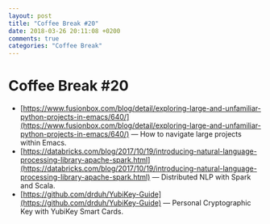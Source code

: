 ```yaml
---
layout: post
title: "Coffee Break #20"
date: 2018-03-26 20:11:08 +0200
comments: true
categories: "Coffee Break"
---
```


# Coffee Break #20

- [https://www.fusionbox.com/blog/detail/exploring-large-and-unfamiliar-python-projects-in-emacs/640/](https://www.fusionbox.com/blog/detail/exploring-large-and-unfamiliar-python-projects-in-emacs/640/) &mdash; How to navigate large projects within Emacs.
- [https://databricks.com/blog/2017/10/19/introducing-natural-language-processing-library-apache-spark.html](https://databricks.com/blog/2017/10/19/introducing-natural-language-processing-library-apache-spark.html) &mdash; Distributed NLP with Spark and Scala.
- [https://github.com/drduh/YubiKey-Guide](https://github.com/drduh/YubiKey-Guide) &mdash; Personal Cryptographic Key with YubiKey Smart Cards.
